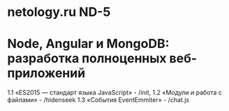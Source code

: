 # netology.ru ND-5
# Node, Angular и MongoDB: разработка полноценных веб-приложений
1.1 «ES2015 — стандарт языка JavaScript» - /init,
1.2 «Модули и работа с файлами» - /hidenseek
1.3 «События EventEmmiter» - /chat.js
